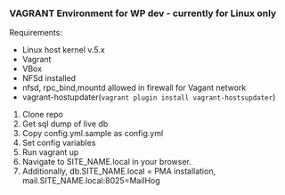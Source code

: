 ### VAGRANT Environment for WP dev - currently for Linux only
Requirements:
  - Linux host kernel v.5.x
  - Vagrant
  - VBox
  - NFSd installed
  - nfsd, rpc_bind,mountd allowed in firewall for Vagant network
  - vagrant-hostupdater(```vagrant plugin install vagrant-hostsupdater```)


1.  Clone repo
2.  Get sql dump of live db
3.  Copy config.yml.sample as config.yml
4.  Set config variables
5.  Run vagrant up
6.  Navigate to SITE_NAME.local in your browser.
7.  Additionally, db.SITE_NAME.local = PMA installation, mail.SITE_NAME.local:8025=MailHog